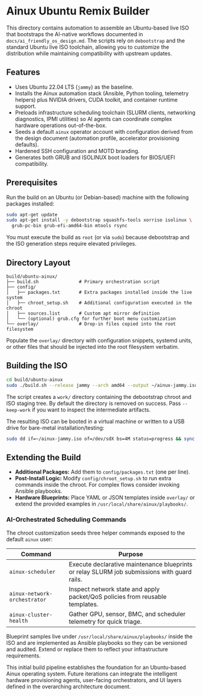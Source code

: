 # Ainux Ubuntu Remix Builder

This directory contains automation to assemble an Ubuntu-based live ISO that
bootstraps the AI-native workflows documented in `docs/ai_friendly_os_design.md`.
The scripts rely on `debootstrap` and the standard Ubuntu live ISO toolchain,
allowing you to customize the distribution while maintaining compatibility with
upstream updates.

## Features

* Uses Ubuntu 22.04 LTS (`jammy`) as the baseline.
* Installs the Ainux automation stack (Ansible, Python tooling, telemetry
  helpers) plus NVIDIA drivers, CUDA toolkit, and container runtime support.
* Preloads infrastructure scheduling toolchain (SLURM clients, networking
  diagnostics, IPMI utilities) so AI agents can coordinate complex hardware
  operations out-of-the-box.
* Seeds a default `ainux` operator account with configuration derived from the
  design document (automation profile, accelerator provisioning defaults).
* Hardened SSH configuration and MOTD branding.
* Generates both GRUB and ISOLINUX boot loaders for BIOS/UEFI compatibility.

## Prerequisites

Run the build on an Ubuntu (or Debian-based) machine with the following
packages installed:

```bash
sudo apt-get update
sudo apt-get install -y debootstrap squashfs-tools xorriso isolinux \
  grub-pc-bin grub-efi-amd64-bin mtools rsync
```

You must execute the build as `root` (or via `sudo`) because debootstrap and the
ISO generation steps require elevated privileges.

## Directory Layout

```
build/ubuntu-ainux/
├── build.sh               # Primary orchestration script
├── config/
│   ├── packages.txt       # Extra packages installed inside the live system
│   ├── chroot_setup.sh    # Additional configuration executed in the chroot
│   ├── sources.list       # Custom apt mirror definition
│   └── (optional) grub.cfg for further boot menu customization
└── overlay/               # Drop-in files copied into the root filesystem
```

Populate the `overlay/` directory with configuration snippets, systemd units, or
other files that should be injected into the root filesystem verbatim.

## Building the ISO

```bash
cd build/ubuntu-ainux
sudo ./build.sh --release jammy --arch amd64 --output ~/ainux-jammy.iso
```

The script creates a `work/` directory containing the debootstrap chroot and ISO
staging tree. By default the directory is removed on success. Pass `--keep-work`
if you want to inspect the intermediate artifacts.

The resulting ISO can be booted in a virtual machine or written to a USB drive
for bare-metal installation/testing:

```bash
sudo dd if=~/ainux-jammy.iso of=/dev/sdX bs=4M status=progress && sync
```

## Extending the Build

* **Additional Packages:** Add them to `config/packages.txt` (one per line).
* **Post-Install Logic:** Modify `config/chroot_setup.sh` to run extra commands
  inside the chroot. For complex flows consider invoking Ansible playbooks.
* **Hardware Blueprints:** Place YAML or JSON templates inside `overlay/` or
  extend the provided examples in `/usr/local/share/ainux/playbooks/`.

### AI-Orchestrated Scheduling Commands

The chroot customization seeds three helper commands exposed to the default
`ainux` user:

| Command | Purpose |
|---------|---------|
| `ainux-scheduler` | Execute declarative maintenance blueprints or relay SLURM job submissions with guard rails. |
| `ainux-network-orchestrator` | Inspect network state and apply packet/QoS policies from reusable templates. |
| `ainux-cluster-health` | Gather GPU, sensor, BMC, and scheduler telemetry for quick triage. |

Blueprint samples live under `/usr/local/share/ainux/playbooks/` inside the
ISO and are implemented as Ansible playbooks so they can be versioned and
audited. Extend or replace them to reflect your infrastructure requirements.

This initial build pipeline establishes the foundation for an Ubuntu-based
Ainux operating system. Future iterations can integrate the intelligent
hardware provisioning agents, user-facing orchestrators, and UI layers defined
in the overarching architecture document.
